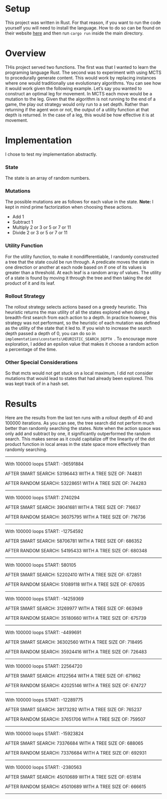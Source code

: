 # Setup
This project was written in Rust. For that reason, if you want to run the code yourself you will need to install the language. How to do so can be found on their website [here](https://www.rust-lang.org/tools/install) and then run `cargo run` inside the main directory.

# Overview
THis project served two functions. The first was that I wanted to learn the programing language Rust. The second was  to experiment with using MCTS to procedurally generate content. This would work by replacing instances where one would traditionally use evolutionary algorithms. You can see how it would work given the following example. Let’s say you wanted to construct an optimal leg for movement. In MCTS each move would be a mutation to the leg. Given that the algorithm is not running to the end of a game, the play out strategy would only run to a set depth. Rather than returning if the agent won or not, the output of a utility function at that depth is returned. In the case of a leg, this would be how effective it is at movement.

# Implementation
I chose to test my implementation abstractly. 

### **State**
The state is an array of random numbers.

### **Mutations**
The possible mutations are as follows for each value in the state. **Note:** I kept in mind prime factorization when choosing these actions.
* Add 1
* Subtract 1
* Multiply 2 or 3 or 5 or 7 or 11
* Divide 2 or 3 or 5 or 7 or 11

### **Utility Function**
For the utility function, to make it nondifferentiable, I randomly constructed a tree that the state could be run through. A predicate moves the state in one direction or another at each node based on if one of its values is greater than a threshold. At each leaf is a random array of values. The utility of a state is found by moving it through the tree and then taking the dot product of it and its leaf.

### **Rollout Strategy**
The rollout strategy selects actions based on a greedy heuristic. This heuristic returns the max utility of all the states explored when doing a breadth-first search from each action to a depth. In practice however, this strategy was not performant, so the heuristic of each mutation was defined as the utility of the state that it led to. If you wish to increase the search depth passed a depth of 0, you can do so in `implementations\constants\HEURISTIC_SEARCH_DEPTH `. To encourage more exploration, I added an epsilon value that makes it choose a random action a percentage of the time.

### **Other Special Considerations**
So that mcts would not get stuck on a local maximum, I did not consider mutations that would lead to states that had already been explored. This was kept track of in a hash set.

# Results
Here are the results from the last ten runs with a rollout depth of 40 and 100000 iterations. As you can see, the tree search did not perform much better than randomly searching the states. Note when the action space was only add and subtract by one, it significantly outperformed the random search. This makes sense as it could capitalize off the linearity of the dot product function in local areas in the state space more effectively than randomly searching.

_______________________________

With 100000 loops
START: -36591884

AFTER SMART SEARCH: 53196443
WITH A TREE SIZE OF: 744831

AFTER RANDOM SEARCH: 53228651
WITH A TREE SIZE OF: 744283

_______________________________

With 100000 loops
START: 2740294

AFTER SMART SEARCH: 39041681
WITH A TREE SIZE OF: 716637

AFTER RANDOM SEARCH: 36075795
WITH A TREE SIZE OF: 716736

_______________________________

With 100000 loops
START: -12754592

AFTER SMART SEARCH: 58706781
WITH A TREE SIZE OF: 686352

AFTER RANDOM SEARCH: 54195433
WITH A TREE SIZE OF: 680348

_______________________________

With 100000 loops
START: 580105

AFTER SMART SEARCH: 52202410
WITH A TREE SIZE OF: 672851

AFTER RANDOM SEARCH: 51089118
WITH A TREE SIZE OF: 670935

_______________________________

With 100000 loops
START: -14259369

AFTER SMART SEARCH: 31269977
WITH A TREE SIZE OF: 663949

AFTER RANDOM SEARCH: 35180660
WITH A TREE SIZE OF: 675739

_______________________________

With 100000 loops
START: -4499691

AFTER SMART SEARCH: 36302560
WITH A TREE SIZE OF: 718495

AFTER RANDOM SEARCH: 35924416
WITH A TREE SIZE OF: 726483

_______________________________

With 100000 loops
START: 22564720

AFTER SMART SEARCH: 41122564
WITH A TREE SIZE OF: 671662

AFTER RANDOM SEARCH: 42025146
WITH A TREE SIZE OF: 674727

_______________________________

With 100000 loops
START: -12289775

AFTER SMART SEARCH: 38173292
WITH A TREE SIZE OF: 765237

AFTER RANDOM SEARCH: 37651706
WITH A TREE SIZE OF: 759507

_______________________________

With 100000 loops
START: -15923824

AFTER SMART SEARCH: 73376684
WITH A TREE SIZE OF: 688065

AFTER RANDOM SEARCH: 73376684
WITH A TREE SIZE OF: 692931

_______________________________

With 100000 loops
START: -2380563

AFTER SMART SEARCH: 45010689
WITH A TREE SIZE OF: 651814

AFTER RANDOM SEARCH: 45010689
WITH A TREE SIZE OF: 666615

_______________________________
